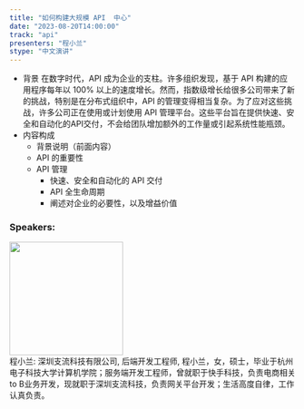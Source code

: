 ```yaml
---
title: "如何构建大规模 API  中心"
date: "2023-08-20T14:00:00" 
track: "api"
presenters: "程小兰"
stype: "中文演讲"
---
```

- 背景
  在数字时代，API 成为企业的支柱。许多组织发现，基于 API 构建的应用程序每年以 100% 以上的速度增长。然而，指数级增长给很多公司带来了新的挑战，特别是在分布式组织中，API 的管理变得相当复杂。为了应对这些挑战，许多公司正在使用或计划使用 API 管理平台。这些平台旨在提供快速、安全和自动化的API交付，不会给团队增加额外的工作量或引起系统性能瓶颈。
- 内容构成
  - 背景说明（前面内容）
  - API 的重要性
  - API 管理
    - 快速、安全和自动化的 API 交付
    - API 全生命周期
    - 阐述对企业的必要性，以及增益价值
 ### Speakers: 
 <img src="https://img.bagevent.com/resource/20230617/1027325870.JPG" width="200" /><br>程小兰: 深圳支流科技有限公司, 后端开发工程师, 程小兰，女，硕士，毕业于杭州电子科技大学计算机学院；服务端开发工程师，曾就职于快手科技，负责电商相关to B业务开发，现就职于深圳支流科技，负责网关平台开发；生活高度自律，工作认真负责。
 <br><br>